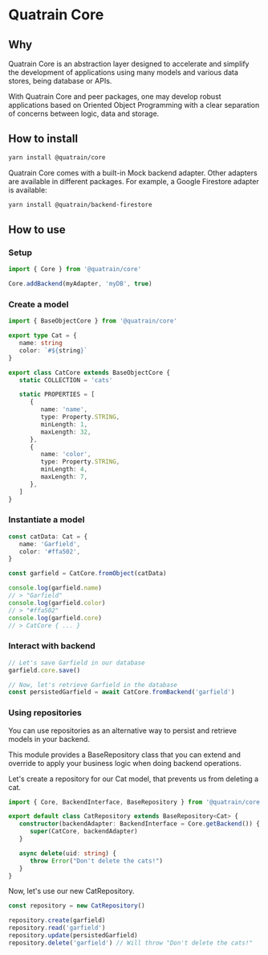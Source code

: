# Quatrain Core

## Why

Quatrain Core is an abstraction layer designed to accelerate and simplify the development
of applications using many models and various data stores, being database or APIs.

With Quatrain Core and peer packages, one may develop robust applications based on
Oriented Object Programming with a clear separation of concerns between logic, data
and storage.

## How to install

```bash
yarn install @quatrain/core
```

Quatrain Core comes with a built-in Mock backend adapter. Other adapters are available in
different packages. For example, a Google Firestore adapter is available:

```bash
yarn install @quatrain/backend-firestore
```

## How to use

### Setup

```ts
import { Core } from '@quatrain/core'

Core.addBackend(myAdapter, 'myDB', true)
```

### Create a model

```ts
import { BaseObjectCore } from '@quatrain/core'

export type Cat = {
   name: string
   color: `#${string}`
}

export class CatCore extends BaseObjectCore {
   static COLLECTION = 'cats'

   static PROPERTIES = [
      {
         name: 'name',
         type: Property.STRING,
         minLength: 1,
         maxLength: 32,
      },
      {
         name: 'color',
         type: Property.STRING,
         minLength: 4,
         maxLength: 7,
      },
   ]
}
```

### Instantiate a model

```ts
const catData: Cat = {
   name: 'Garfield',
   color: '#ffa502',
}

const garfield = CatCore.fromObject(catData)

console.log(garfield.name)
// > "Garfield"
console.log(garfield.color)
// > "#ffa502"
console.log(garfield.core)
// > CatCore { ... }
```

### Interact with backend

```ts
// Let's save Garfield in our database
garfield.core.save()

// Now, let's retrieve Garfield in the database
const persistedGarfield = await CatCore.fromBackend('garfield')
```

### Using repositories

You can use repositories as an alternative way to persist and retrieve models in your backend.

This module provides a BaseRepository class that you can extend and override to apply your business logic when doing backend operations.

Let's create a repository for our Cat model, that prevents us from deleting a cat.

```ts
import { Core, BackendInterface, BaseRepository } from '@quatrain/core'

export default class CatRepository extends BaseRepository<Cat> {
   constructor(backendAdapter: BackendInterface = Core.getBackend()) {
      super(CatCore, backendAdapter)
   }

   async delete(uid: string) {
      throw Error("Don't delete the cats!")
   }
}
```

Now, let's use our new CatRepository.

```ts
const repository = new CatRepository()

repository.create(garfield)
repository.read('garfield')
repository.update(persistedGarfield)
repository.delete('garfield') // Will throw "Don't delete the cats!"
```
